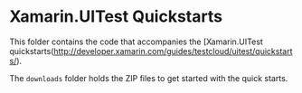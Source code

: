 Xamarin.UITest Quickstarts
===================================

This folder contains the code that accompanies the [Xamarin.UITest quickstarts(http://developer.xamarin.com/guides/testcloud/uitest/quickstarts/).

The `downloads` folder holds the ZIP files to get started with the quick starts.
